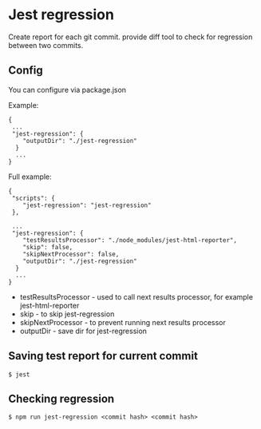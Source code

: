 # Jest regression

Create report for each git commit. provide diff tool to check for regression between two commits.

## Config

You can configure via package.json

Example:

```
{
 ...
 "jest-regression": {
    "outputDir": "./jest-regression"
  }
  ...
}
```

Full example:
```
{
 "scripts": {
    "jest-regression": "jest-regression"
 },
    
 ...
 "jest-regression": {
    "testResultsProcessor": "./node_modules/jest-html-reporter",
    "skip": false,
    "skipNextProcessor": false,
    "outputDir": "./jest-regression"
  }
  ...
}
```

- testResultsProcessor - used to call next results processor, for example jest-html-reporter
- skip - to skip jest-regression
- skipNextProcessor - to prevent running next results processor
- outputDir - save dir for jest-regression


## Saving test report for current commit
```
$ jest
```

## Checking regression

```
$ npm run jest-regression <commit hash> <commit hash>
```
